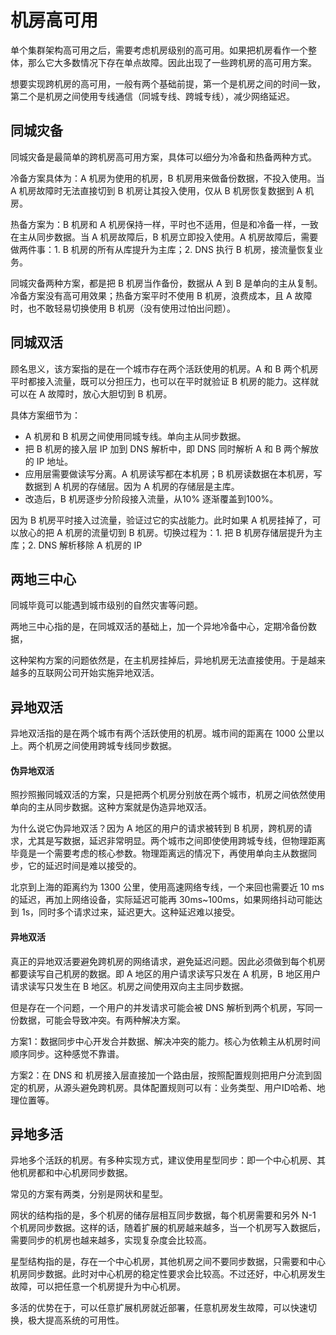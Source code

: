 # 机房高可用

单个集群架构高可用之后，需要考虑机房级别的高可用。如果把机房看作一个整体，那么它大多数情况下存在单点故障。因此出现了一些跨机房的高可用方案。

想要实现跨机房的高可用，一般有两个基础前提，第一个是机房之间的时间一致，第二个是机房之间使用专线通信（同城专线、跨城专线），减少网络延迟。



## 同城灾备

同城灾备是最简单的跨机房高可用方案，具体可以细分为冷备和热备两种方式。

冷备方案具体为：A 机房为使用的机房，B 机房用来做备份数据，不投入使用。当 A 机房故障时无法直接切到 B 机房让其投入使用，仅从 B 机房恢复数据到 A 机房。

热备方案为：B 机房和 A 机房保持一样，平时也不适用，但是和冷备一样，一致在主从同步数据。当 A 机房故障后，B 机房立即投入使用。A 机房故障后，需要做两件事：1. B 机房的所有从库提升为主库；2. DNS 执行 B 机房，接流量恢复业务。

同城灾备两种方案，都是把 B 机房当作备份，数据从 A 到 B 是单向的主从复制。冷备方案没有高可用效果；热备方案平时不使用 B 机房，浪费成本，且 A 故障时，也不敢轻易切换使用 B 机房（没有使用过怕出问题）。



## 同城双活

顾名思义，该方案指的是在一个城市存在两个活跃使用的机房。A 和 B 两个机房平时都接入流量，既可以分担压力，也可以在平时就验证 B 机房的能力。这样就可以在 A 故障时，放心大胆切到 B 机房。

具体方案细节为：

- A 机房和 B 机房之间使用同城专线。单向主从同步数据。
- 把 B 机房的接入层 IP 加到 DNS 解析中，即 DNS 同时解析 A 和 B 两个解放的 IP 地址。
- 应用层需要做读写分离。A 机房读写都在本机房；B 机房读数据在本机房，写数据到 A 机房的存储层。因为 A 机房的存储层是主库。
- 改造后，B 机房逐步分阶段接入流量，从10% 逐渐覆盖到100%。

因为 B 机房平时接入过流量，验证过它的实战能力。此时如果 A 机房挂掉了，可以放心的把 A 机房的流量切到 B 机房。切换过程为：1. 把 B 机房存储层提升为主库；2. DNS 解析移除 A 机房的 IP



## 两地三中心

同城毕竟可以能遇到城市级别的自然灾害等问题。

两地三中心指的是，在同城双活的基础上，加一个异地冷备中心，定期冷备份数据，

这种架构方案的问题依然是，在主机房挂掉后，异地机房无法直接使用。于是越来越多的互联网公司开始实施异地双活。



## 异地双活

异地双活指的是在两个城市有两个活跃使用的机房。城市间的距离在 1000 公里以上。两个机房之间使用跨城专线同步数据。

#### 伪异地双活

照抄照搬同城双活的方案，只是把两个机房分别放在两个城市，机房之间依然使用单向的主从同步数据。这种方案就是伪造异地双活。

为什么说它伪异地双活？因为 A 地区的用户的请求被转到 B 机房，跨机房的请求，尤其是写数据，延迟非常明显。两个城市之间即使使用跨城专线，但物理距离毕竟是一个需要考虑的核心参数。物理距离远的情况下，再使用单向主从数据同步，它的延迟时间是难以接受的。

北京到上海的距离约为 1300 公里，使用高速网络专线，一个来回也需要近 10 ms 的延迟，再加上网络设备，实际延迟可能再 30ms~100ms，如果网络抖动可能达到 1s，同时多个请求过来，延迟更大。这种延迟难以接受。

#### 异地双活

真正的异地双活要避免跨机房的网络请求，避免延迟问题。因此必须做到每个机房都要读写自己机房的数据。即 A 地区的用户请求读写只发在 A 机房，B 地区用户请求读写只发生在 B 地区。机房之间使用双向主主同步数据。

但是存在一个问题，一个用户的并发请求可能会被 DNS 解析到两个机房，写同一份数据，可能会导致冲突。有两种解决方案。

方案1：数据同步中心开发合并数据、解决冲突的能力。核心为依赖主从机房时间顺序同步。这种感觉不靠谱。

方案2：在 DNS 和 机房接入层直接加一个路由层，按照配置规则把用户分流到固定的机房，从源头避免跨机房。具体配置规则可以有：业务类型、用户ID哈希、地理位置等。



## 异地多活

异地多个活跃的机房。有多种实现方式，建议使用星型同步：即一个中心机房、其他机房都和中心机房同步数据。

常见的方案有两类，分别是网状和星型。

网状的结构指的是，多个机房的储存层相互同步数据，每个机房需要和另外 N-1 个机房同步数据。这样的话，随着扩展的机房越来越多，当一个机房写入数据后，需要同步的机房也越来越多，实现复杂度会比较高。

星型结构指的是，存在一个中心机房，其他机房之间不要同步数据，只需要和中心机房同步数据。此时对中心机房的稳定性要求会比较高。不过还好，中心机房发生故障，可以把任意一个机房提升为中心机房。

多活的优势在于，可以任意扩展机房就近部署，任意机房发生故障，可以快速切换，极大提高系统的可用性。




